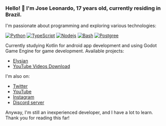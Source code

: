 ### Hello! 👋 I'm Jose Leonardo, 17 years old, currently residing in Brazil.
I'm passionate about programming and exploring various technologies:

[![Python](https://img.shields.io/badge/Python-3776AB?style=for-the-badge&logo=python&logoColor=orange&color=171612)](https://www.python.org/)
[![TypeScript](https://img.shields.io/badge/TypeScript-3178C6?style=for-the-badge&logo=typescript&logoColor=blue&color=171612)](https://www.typescriptlang.org/)
[![Nodejs](https://img.shields.io/badge/Node.js-43853D?style=for-the-badge&logo=node.js&logoColor=green&color=171612)](https://nodejs.org/en)
[![Bash](https://img.shields.io/badge/Shell_Script-121011?style=for-the-badge&logo=gnu-bash&logoColor=white&color=171612)](https://www.gnu.org/savannah-checkouts/gnu/bash/manual/bash.html)
[![Postgree](https://img.shields.io/badge/PostgreSQL-316192?style=for-the-badge&logo=postgresql&logoColor=white&color=171612)](https://www.postgresql.org/)

Currently studying Kotlin for android app development and using Godot Game Engine for game development. Available projects:

- [Elysian](https://github.com/GOLD3NMOON/Elysian) 
- [YouTube Videos Download](https://github.com/GOLD3NMOON/Youtube-video-download.git)

I'm also on:

- [Twitter](https://twitter.com/_gold3nmoon)
- [YouTube](https://www.youtube.com/@gold3nmoon)
- [Instagram](https://instagram.com/gold3nmoon/)
- [Discord server](https://discord.gg/nW8MwRHpQj)

Anyway, I'm still an inexperienced developer, and I have a lot to learn. Thank you for reading this far!
